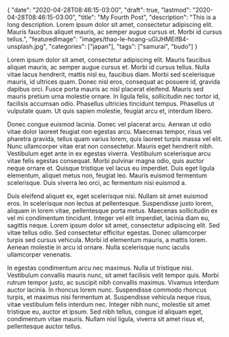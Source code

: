 {
   "date": "2020-04-28T08:46:15-03:00",
   "draft": true,
   "lastmod": "2020-04-28T08:46:15-03:00",
   "title": "My Fourth Post",
   "description": "This is a long description. Lorem ipsum dolor sit amet, consectetur adipiscing elit. Mauris faucibus aliquet mauris, ac semper augue cursus et. Morbi id cursus tellus.",
   "featuredImage": "images/thao-le-hoang-uGlJHMEifB4-unsplash.jpg",
   "categories": ["japan"],
   "tags": ["samurai", "budo"]
}

Lorem ipsum dolor sit amet, consectetur adipiscing elit. Mauris faucibus aliquet mauris, ac semper augue cursus et. Morbi id cursus tellus. Nulla vitae lacus hendrerit, mattis nisl eu, faucibus diam. Morbi sed scelerisque mauris, id ultrices quam. Donec nisl eros, consequat ac posuere id, gravida dapibus orci. Fusce porta mauris ac nisl placerat eleifend. Mauris sed mauris pretium urna molestie ornare. In ligula felis, sollicitudin nec tortor id, facilisis accumsan odio. Phasellus ultricies tincidunt tempus. Phasellus ut vulputate quam. Ut quis sapien molestie, feugiat arcu et, interdum libero.

Donec congue euismod lacinia. Donec vel placerat arcu. Aenean ut odio vitae dolor laoreet feugiat non egestas arcu. Maecenas tempor, risus vel pharetra gravida, tellus quam varius lorem, quis laoreet turpis massa vel elit. Nunc ullamcorper vitae erat non consectetur. Mauris eget hendrerit nibh. Vestibulum eget ante in ex egestas viverra. Vestibulum scelerisque arcu vitae felis egestas consequat. Morbi pulvinar magna odio, quis auctor neque ornare et. Quisque tristique vel lacus eu imperdiet. Duis eget ligula elementum, aliquet metus non, feugiat leo. Mauris euismod fermentum scelerisque. Duis viverra leo orci, ac fermentum nisi euismod a.

Duis eleifend aliquet ex, eget scelerisque nisi. Nullam sit amet euismod eros. In scelerisque non lectus at pellentesque. Suspendisse justo lorem, aliquam in lorem vitae, pellentesque porta metus. Maecenas sollicitudin ex vel mi condimentum tincidunt. Integer vel elit imperdiet, lacinia diam eu, sagittis neque. Lorem ipsum dolor sit amet, consectetur adipiscing elit. Sed vitae tellus odio. Sed consectetur efficitur egestas. Donec ullamcorper turpis sed cursus vehicula. Morbi id elementum mauris, a mattis lorem. Aenean molestie in arcu id ornare. Nulla scelerisque nunc iaculis ullamcorper venenatis.

In egestas condimentum arcu nec maximus. Nulla ut tristique nisi. Vestibulum convallis mauris nunc, sit amet facilisis velit tempor quis. Morbi rutrum tempor justo, ac suscipit nibh convallis maximus. Vivamus interdum auctor lacinia. In rhoncus lorem nunc. Suspendisse commodo rhoncus turpis, et maximus nisi fermentum at. Suspendisse vehicula neque risus, vitae vestibulum felis interdum nec. Integer nibh nunc, molestie sit amet tristique eu, auctor et ipsum. Sed nibh tellus, congue id aliquam eget, condimentum vitae mauris. Nullam nisl ligula, viverra sit amet risus et, pellentesque auctor tellus.
